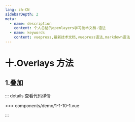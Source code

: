 ```yaml
---
lang: zh-CN
sidebarDepth: 2
meta:
  - name: description
    content: 个人总结的openlayers学习技术文档-语法
  - name: keywords
    content: vuepress,最新技术文档,vuepress语法,markdown语法
---
```


# 十.Overlays 方法

## 1.叠加


  <Container url="https://zhoubichuan.com/resume/demo/?type=openlayers&name=1-1-10-1.vue" />

::: details 查看代码详情

<<< components/demo/1-1-10-1.vue

:::
